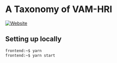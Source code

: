 # A Taxonomy of VAM-HRI

[![Website](https://img.shields.io/badge/design-carbon-blue)](https://www.carbondesignsystem.com/)

## Setting up locally

```bash
frontend:~$ yarn
frontend:~$ yarn start
```
